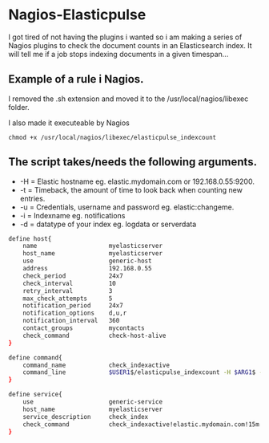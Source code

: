 # Nagios-Elasticpulse
I got tired of not having the plugins i wanted so i am making a series of Nagios plugins to check the document counts in an Elasticsearch index. It will tell me if a job stops indexing documents in a given timespan...

## Example of a rule i Nagios.
I removed the .sh extension and moved it to the /usr/local/nagios/libexec folder.

I also made it executeable by Nagios

`chmod +x /usr/local/nagios/libexec/elasticpulse_indexcount`

## The script takes/needs the following arguments.
- -H = Elastic hostname eg. elastic.mydomain.com or 192.168.0.55:9200.
- -t = Timeback, the amount of time to look back when counting new entries.
- -u = Credentials, username and password eg. elastic:changeme.
- -i = Indexname eg. notifications
- -d = datatype of your index eg. logdata or serverdata

```sh
define host{
    name                    myelasticserver
    host_name               myelasticserver
    use                     generic-host
    address                 192.168.0.55
    check_period            24x7
    check_interval          10
    retry_interval          3
    max_check_attempts      5
    notification_period     24x7
    notification_options    d,u,r
    notification_interval   360
    contact_groups          mycontacts
    check_command           check-host-alive
}

define command{
    command_name            check_indexactive
    command_line            $USER1$/elasticpulse_indexcount -H $ARG1$ -t $ARG2$ -u $ARG3$ -i $ARG4$ -d $ARG5$
}

define service{
    use                     generic-service
    host_name               myelasticserver
    service_description     check_index
    check_command           check_indexactive!elastic.mydomain.com!15m!elastic:changeme!notifications!logdata
}
```